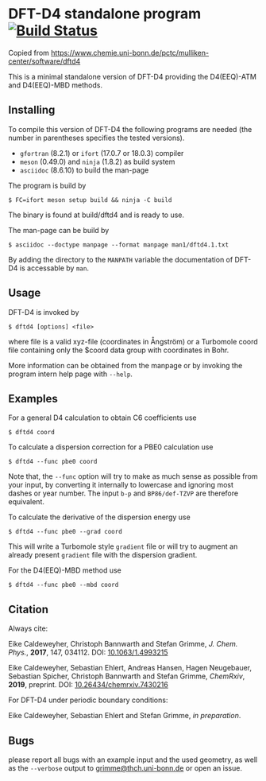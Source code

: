 DFT-D4 standalone program [![Build Status](https://travis-ci.org/awvwgk/dftd4.svg?branch=master)](https://travis-ci.org/awvwgk/dftd4)
=========================

Copied from
https://www.chemie.uni-bonn.de/pctc/mulliken-center/software/dftd4

This is a minimal standalone version of DFT-D4 providing the
D4(EEQ)-ATM and D4(EEQ)-MBD methods.

Installing
----------

To compile this version of DFT-D4 the following programs are needed
(the number in parentheses specifies the tested versions).

* `gfortran` (8.2.1) or `ifort` (17.0.7 or 18.0.3) compiler
* `meson` (0.49.0) and `ninja` (1.8.2) as build system
* `asciidoc` (8.6.10) to build the man-page

The program is build by

    $ FC=ifort meson setup build && ninja -C build

The binary is found at build/dftd4 and is ready to use.

The man-page can be build by

    $ asciidoc --doctype manpage --format manpage man1/dftd4.1.txt

By adding the directory to the `MANPATH` variable the documentation
of DFT-D4 is accessable by `man`.

Usage
-----

DFT-D4 is invoked by

    $ dftd4 [options] <file>

where file is a valid xyz-file (coordinates in Ångström) or a
Turbomole coord file containing only the $coord data group with
coordinates in Bohr.

More information can be obtained from the manpage or by
invoking the program intern help page with `--help`.

Examples
--------

For a general D4 calculation to obtain C6 coefficients use

    $ dftd4 coord

To calculate a dispersion correction for a PBE0 calculation use

    $ dftd4 --func pbe0 coord

Note that, the `--func` option will try to make as much sense as
possible from your input, by converting it internally to lowercase
and ignoring most dashes or year number. The input `b-p` and `BP86/def-TZVP`
are therefore equivalent.

To calculate the derivative of the dispersion energy use

    $ dftd4 --func pbe0 --grad coord

This will write a Turbomole style `gradient` file or will try to
augment an already present `gradient` file with the dispersion gradient.

For the D4(EEQ)-MBD method use

    $ dftd4 --func pbe0 --mbd coord
    
Citation
--------

Always cite:

Eike Caldeweyher, Christoph Bannwarth and Stefan Grimme, *J. Chem. Phys.*, **2017**, 147, 034112.
DOI: [10.1063/1.4993215](https://doi.org/10.1063/1.4993215)

Eike Caldeweyher, Sebastian Ehlert, Andreas Hansen, Hagen Neugebauer, Sebastian Spicher, Christoph Bannwarth and Stefan Grimme, *ChemRxiv*, **2019**, preprint. DOI: [10.26434/chemrxiv.7430216](https://doi.org/10.26434/chemrxiv.7430216.v2)

For DFT-D4 under periodic boundary conditions:

Eike Caldeweyher, Sebastian Ehlert and Stefan Grimme, *in preparation*.

Bugs
----

please report all bugs with an example input and the used geometry,
as well as the `--verbose` output to grimme@thch.uni-bonn.de
or open an issue.

